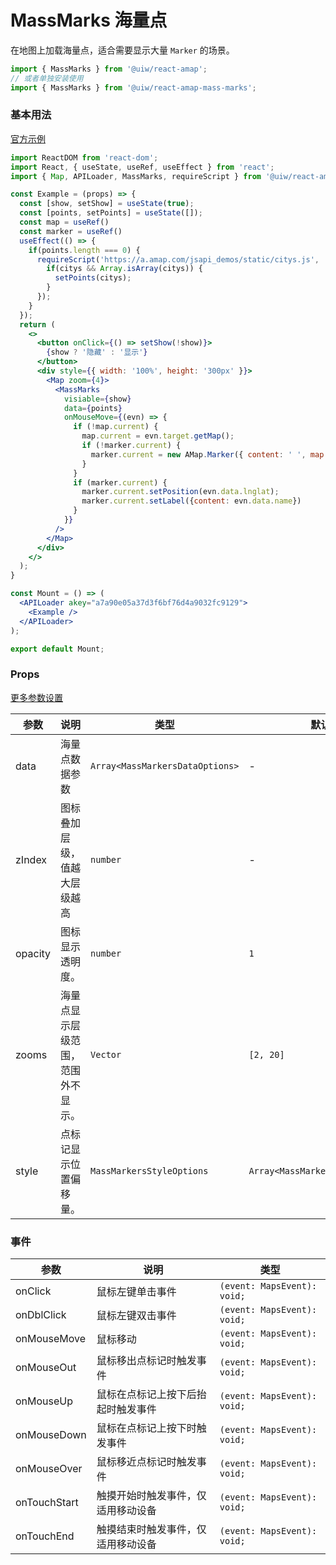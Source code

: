 MassMarks 海量点
===

在地图上加载海量点，适合需要显示大量 `Marker` 的场景。

```jsx
import { MassMarks } from '@uiw/react-amap';
// 或者单独安装使用
import { MassMarks } from '@uiw/react-amap-mass-marks';
```

### 基本用法

[官方示例](https://lbs.amap.com/demo/jsapi-v2/example/mass-markers/massmarks)

```jsx mdx:preview
import ReactDOM from 'react-dom';
import React, { useState, useRef, useEffect } from 'react';
import { Map, APILoader, MassMarks, requireScript } from '@uiw/react-amap';

const Example = (props) => {
  const [show, setShow] = useState(true);
  const [points, setPoints] = useState([]);
  const map = useRef()
  const marker = useRef()
  useEffect(() => {
    if(points.length === 0) {
      requireScript('https://a.amap.com/jsapi_demos/static/citys.js', 'citys_id').then(() => {
        if(citys && Array.isArray(citys)) {
          setPoints(citys);
        }
      });
    }
  });
  return (
    <>
      <button onClick={() => setShow(!show)}>
        {show ? '隐藏' : '显示'}
      </button>
      <div style={{ width: '100%', height: '300px' }}>
        <Map zoom={4}>
          <MassMarks
            visiable={show}
            data={points}
            onMouseMove={(evn) => {
              if (!map.current) {
                map.current = evn.target.getMap();
                if (!marker.current) {
                  marker.current = new AMap.Marker({ content: ' ', map: map.current });
                }
              }
              if (marker.current) {
                marker.current.setPosition(evn.data.lnglat);
                marker.current.setLabel({content: evn.data.name})
              }
            }}
          />
        </Map>
      </div>
    </>
  );
}

const Mount = () => (
  <APILoader akey="a7a90e05a37d3f6bf76d4a9032fc9129">
    <Example />
  </APILoader>
);

export default Mount;
```

### Props

[更多参数设置](https://github.com/uiwjs/react-amap/blob/492a57aa6831f9c34fcb6bbafcbd90e7ad9fa61c/src/MassMarks/index.tsx#L5-L7)

| 参数 | 说明 | 类型 | 默认值 |
|--------- |-------- |--------- |-------- |
| data | 海量点数据参数 | `Array<MassMarkersDataOptions>` | - |
| zIndex | 图标叠加层级，值越大层级越高 | `number` | - |
| opacity | 图标显示透明度。 | `number` | `1` |
| zooms | 海量点显示层级范围，范围外不显示。 | `Vector` | `[2, 20]` |
| style | 点标记显示位置偏移量。 | `MassMarkersStyleOptions` | `Array<MassMarkersStyleOptions>` | - |

### 事件

| 参数 | 说明 | 类型 |
| ---- | ---- | ---- |
| onClick | 鼠标左键单击事件 | `(event: MapsEvent): void;` |
| onDblClick | 鼠标左键双击事件 | `(event: MapsEvent): void;` |
| onMouseMove | 鼠标移动 | `(event: MapsEvent): void;` |
| onMouseOut | 鼠标移出点标记时触发事件 | `(event: MapsEvent): void;` |
| onMouseUp | 鼠标在点标记上按下后抬起时触发事件 | `(event: MapsEvent): void;` |
| onMouseDown | 鼠标在点标记上按下时触发事件 | `(event: MapsEvent): void;` |
| onMouseOver | 鼠标移近点标记时触发事件 | `(event: MapsEvent): void;` |
| onTouchStart | 触摸开始时触发事件，仅适用移动设备 | `(event: MapsEvent): void;` |
| onTouchEnd | 触摸结束时触发事件，仅适用移动设备 | `(event: MapsEvent): void;` |
